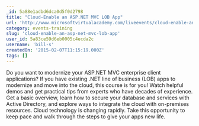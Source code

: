 ```yaml
---
_id: 5a88e1adbd6dca0d5f0d2798
title: "Cloud-Enable an ASP.NET MVC LOB App"
url: 'http://www.microsoftvirtualacademy.com/liveevents/cloud-enable-an-asp-net-mvc-lob-app'
category: events-training
slug: 'cloud-enable-an-asp-net-mvc-lob-app'
user_id: 5a83ce59d6eb0005c4ecda2c
username: 'bill-s'
createdOn: '2015-02-07T11:15:19.000Z'
tags: []
---
```


​Do you want to modernize your ASP.NET MVC enterprise client applications? If you have existing .NET line of business (LOB) apps to modernize and move into the cloud, this course is for you! Watch helpful demos and get practical tips from experts who have decades of experience. Get a basic overview, learn how to secure your database and services with Active Directory, and explore ways to integrate the cloud with on-premises resources. Cloud technology is changing rapidly. Take this opportunity to keep pace and walk through the steps to give your apps new life.
